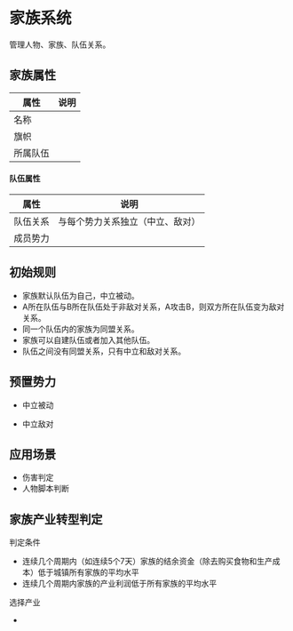 # 家族系统

管理人物、家族、队伍关系。

## 家族属性

| 属性     | 说明 |
| -------- | ---- |
| 名称     |      |
| 旗帜     |      |
| 所属队伍 |      |

#### 队伍属性

| 属性     | 说明                             |
| -------- | -------------------------------- |
| 队伍关系 | 与每个势力关系独立（中立、敌对） |
| 成员势力 |                                  |



## 初始规则

- 家族默认队伍为自己，中立被动。
- A所在队伍与B所在队伍处于非敌对关系，A攻击B，则双方所在队伍变为敌对关系。
- 同一个队伍内的家族为同盟关系。
- 家族可以自建队伍或者加入其他队伍。
- 队伍之间没有同盟关系，只有中立和敌对关系。



## 预置势力

- 中立被动

- 中立敌对



## 应用场景

- 伤害判定
- 人物脚本判断



## 家族产业转型判定

判定条件

- 连续几个周期内（如连续5个7天）家族的结余资金（除去购买食物和生产成本）低于城镇所有家族的平均水平
- 连续几个周期内家族的产业利润低于所有家族的平均水平



选择产业

- 